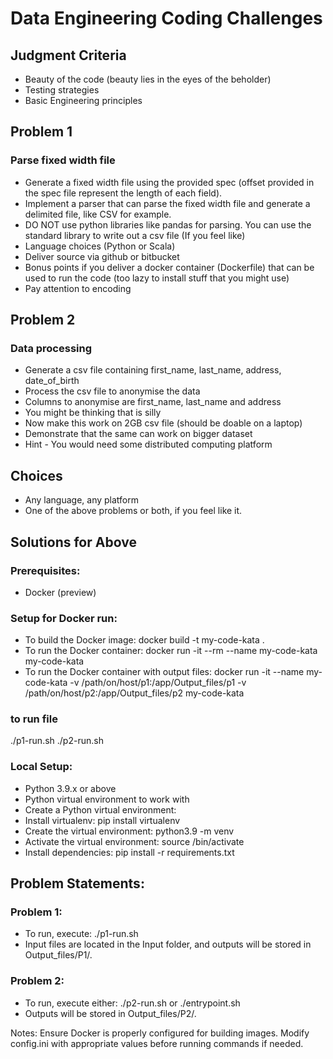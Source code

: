 # Data Engineering Coding Challenges

## Judgment Criteria

- Beauty of the code (beauty lies in the eyes of the beholder)
- Testing strategies
- Basic Engineering principles

## Problem 1

### Parse fixed width file

- Generate a fixed width file using the provided spec (offset provided in the spec file represent the length of each field).
- Implement a parser that can parse the fixed width file and generate a delimited file, like CSV for example.
- DO NOT use python libraries like pandas for parsing. You can use the standard library to write out a csv file (If you feel like)
- Language choices (Python or Scala)
- Deliver source via github or bitbucket
- Bonus points if you deliver a docker container (Dockerfile) that can be used to run the code (too lazy to install stuff that you might use)
- Pay attention to encoding

## Problem 2

### Data processing

- Generate a csv file containing first_name, last_name, address, date_of_birth
- Process the csv file to anonymise the data
- Columns to anonymise are first_name, last_name and address
- You might be thinking  that is silly
- Now make this work on 2GB csv file (should be doable on a laptop)
- Demonstrate that the same can work on bigger dataset
- Hint - You would need some distributed computing platform

## Choices

- Any language, any platform
- One of the above problems or both, if you feel like it.

## Solutions for Above

### Prerequisites:
- Docker (preview)

### Setup for Docker run:
- To build the Docker image: docker build -t my-code-kata .
- To run the Docker container: docker run -it --rm --name my-code-kata my-code-kata
- To run the Docker container with output files: docker run -it --name my-code-kata -v /path/on/host/p1:/app/Output_files/p1 -v /path/on/host/p2:/app/Output_files/p2 my-code-kata
### to run file
 ./p1-run.sh
 ./p2-run.sh
 
### Local Setup:
- Python 3.9.x or above
- Python virtual environment to work with
- Create a Python virtual environment:
- Install virtualenv: pip install virtualenv
- Create the virtual environment: python3.9 -m venv <virtual-environment-name>
- Activate the virtual environment: source <PATH-TO-YOUR-VIRTUAL-ENV-NAME>/bin/activate
- Install dependencies: pip install -r requirements.txt

## Problem Statements:

### Problem 1:
- To run, execute: ./p1-run.sh
- Input files are located in the Input folder, and outputs will be stored in Output_files/P1/.

### Problem 2:

- To run, execute either: ./p2-run.sh or ./entrypoint.sh
- Outputs will be stored in Output_files/P2/.

Notes:
Ensure Docker is properly configured for building images.
Modify config.ini with appropriate values before running commands if needed.